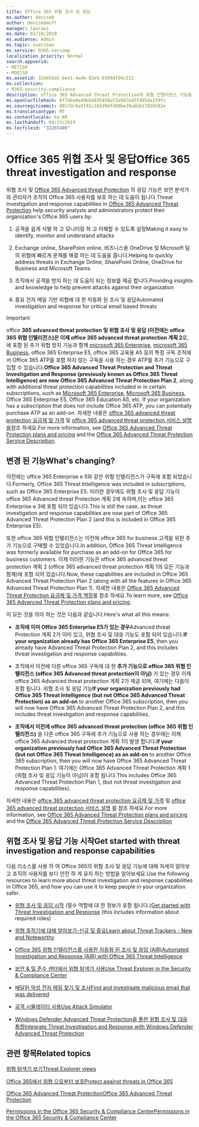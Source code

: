 ```yaml
---
title: Office 365 위협 조사 및 응답
ms.author: deniseb
author: denisebmsft
manager: laurawi
ms.date: 03/18/2019
ms.audience: Admin
ms.topic: overview
ms.service: O365-seccomp
localization_priority: Normal
search.appverid:
- MET150
- MOE150
ms.assetid: 32405da5-bee1-4a4b-82e5-8399df94c512
ms.collection:
- M365-security-compliance
description: office 365 Advanced threat Protection의 위협 인텔리전스 기능을 통해 조직에 대 한 위협을 파악 하 고, 맬웨어, 피싱 및 기타 공격에 대처 하 고 사용자를 대신 하 여 Office 365에서 검색 한 기타 공격과 위협을 검색할 수 있는 방법을 알아봅니다. 슬라이더.
ms.openlocfilehash: 6f7e6e0a49bb4035458af2e9d7e45fd954a1f9fc
ms.sourcegitcommit: 0017dc6a5f81c165d9dfd88be39a6bb17856582e
ms.translationtype: MT
ms.contentlocale: ko-KR
ms.lasthandoff: 04/23/2019
ms.locfileid: "32265400"
---
```

# <a name="office-365-threat-investigation-and-response"></a><span data-ttu-id="ac756-103">Office 365 위협 조사 및 응답</span><span class="sxs-lookup"><span data-stu-id="ac756-103">Office 365 threat investigation and response</span></span>

<span data-ttu-id="ac756-104">위협 조사 및 [Office 365 Advanced threat Protection](office-365-atp.md) 의 응답 기능은 보안 분석가와 관리자가 조직의 Office 365 사용자를 보호 하는 데 도움이 됩니다.</span><span class="sxs-lookup"><span data-stu-id="ac756-104">Threat investigation and response capabilities in [Office 365 Advanced Threat Protection](office-365-atp.md) help security analysts and administrators protect their organization's Office 365 users by:</span></span>
  
1. <span data-ttu-id="ac756-105">공격을 쉽게 식별 하 고 모니터링 하 고 이해할 수 있도록 설정</span><span class="sxs-lookup"><span data-stu-id="ac756-105">Making it easy to identify, monitor and understand attacks</span></span>
    
2. <span data-ttu-id="ac756-106">Exchange online, SharePoint online, 비즈니스용 OneDrive 및 Microsoft 팀의 위협에 빠르게 문제를 해결 하는 데 도움을 줍니다.</span><span class="sxs-lookup"><span data-stu-id="ac756-106">Helping to quickly address threats in Exchange Online, SharePoint Online, OneDrive for Business and Microsoft Teams</span></span>
    
3. <span data-ttu-id="ac756-107">조직에서 공격을 방지 하는 데 도움이 되는 정보를 제공 합니다.</span><span class="sxs-lookup"><span data-stu-id="ac756-107">Providing insights and knowledge to help prevent attacks against their organization</span></span>

4. <span data-ttu-id="ac756-108">중요 전자 메일 기반 위협에 대 한 자동화 된 조사 및 응답</span><span class="sxs-lookup"><span data-stu-id="ac756-108">Automated investigation and response for critical email based threats</span></span>
    
> [!IMPORTANT]
> <span data-ttu-id="ac756-109">office **365 advanced threat protection 및 위협 조사 및 응답 (이전에는 office 365 위협 인텔리전스)은 이제 office 365 advanced threat protection 계획 2**로,에 포함 된 추가 위협 방지 기능과 함께 [microsoft 365 Enterprise](https://www.microsoft.com/microsoft-365/enterprise/home), [microsoft 365 Business](https://www.microsoft.com/microsoft-365/business), office 365 Enterprise E5, office 365 교육용 A5 등의 특정 구독 조직에서 Office 365 ATP를 포함 하지 않는 구독을 사용 하는 경우 ATP를 추가 기능으로 구입할 수 있습니다.</span><span class="sxs-lookup"><span data-stu-id="ac756-109">**Office 365 Advanced Threat Protection and Threat Investigation and Response (previously known as Office 365 Threat Intelligence) are now Office 365 Advanced Threat Protection Plan 2**, along with additional threat protection capabilities included in in certain subscriptions, such as [Microsoft 365 Enterprise](https://www.microsoft.com/microsoft-365/enterprise/home), [Microsoft 365 Business](https://www.microsoft.com/microsoft-365/business), Office 365 Enterprise E5, Office 365 Education A5, etc. If your organization has a subscription that does not include Office 365 ATP, you can potentially purchase ATP as an add-on.</span></span> <span data-ttu-id="ac756-110">자세한 내용은 [office 365 advanced threat protection 요금제 및 가격](https://products.office.com/exchange/advance-threat-protection) 및 [office 365 advanced threat protection 서비스 설명을](https://docs.microsoft.com/office365/servicedescriptions/office-365-advanced-threat-protection-service-description#whats-new-in-office-365-advanced-threat-protection-atp)참조 하세요.</span><span class="sxs-lookup"><span data-stu-id="ac756-110">For more information, see [Office 365 Advanced Threat Protection plans and pricing](https://products.office.com/exchange/advance-threat-protection) and the [Office 365 Advanced Threat Protection Service Description](https://docs.microsoft.com/office365/servicedescriptions/office-365-advanced-threat-protection-service-description#whats-new-in-office-365-advanced-threat-protection-atp).</span></span> 
  
## <a name="whats-changing"></a><span data-ttu-id="ac756-111">변경 된 기능</span><span class="sxs-lookup"><span data-stu-id="ac756-111">What's changing?</span></span>

<span data-ttu-id="ac756-112">이전에는 office 365 Enterprise e 5와 같은 위험 인텔리전스가 구독에 포함 되었습니다.</span><span class="sxs-lookup"><span data-stu-id="ac756-112">Formerly, Office 365 Threat Intelligence was included in subscriptions, such as Office 365 Enterprise E5.</span></span> <span data-ttu-id="ac756-113">이러한 경우에도 위협 조사 및 응답 기능이 office 365 Advanced threat Protection 계획 2에 속하며,이는 office 365 Enterprise e 3에 포함 되어 있습니다.</span><span class="sxs-lookup"><span data-stu-id="ac756-113">This is still the case, as threat investigation and response capabilities are now part of Office 365 Advanced Threat Protection Plan 2 (and this is included in Office 365 Enterprise E5).</span></span> 

<span data-ttu-id="ac756-114">또한 office 365 위협 인텔리전스는 이전에 office 365 for business 고객을 위한 추가 기능으로 구매할 수 있었습니다.</span><span class="sxs-lookup"><span data-stu-id="ac756-114">In addition, Office 365 Threat Intelligence was formerly available for purchase as an add-on for Office 365 for business customers.</span></span> <span data-ttu-id="ac756-115">이제 이러한 기능은 office 365 advanced threat protection 계획 2 (office 365 advanced threat protection 계획 1의 모든 기능과 함께)에 포함 되어 있습니다.</span><span class="sxs-lookup"><span data-stu-id="ac756-115">Now, these capabilities are included in Office 365 Advanced Threat Protection Plan 2 (along with all the features in Office 365 Advanced Threat Protection Plan 1).</span></span> <span data-ttu-id="ac756-116">자세한 내용은 [Office 365 Advanced Threat Protection 요금제 및 가격 책정](https://products.office.com/exchange/advance-threat-protection)를 참조 하세요.</span><span class="sxs-lookup"><span data-stu-id="ac756-116">To learn more, see [Office 365 Advanced Threat Protection plans and pricing](https://products.office.com/exchange/advance-threat-protection).</span></span>

<span data-ttu-id="ac756-117">이 모든 것을 의미 하는 것은 다음과 같습니다.</span><span class="sxs-lookup"><span data-stu-id="ac756-117">Here's what all this means:</span></span>

- <span data-ttu-id="ac756-118">**조직에 이미 Office 365 Enterprise E5가 있는 경우**Advanced threat Protection 계획 2가 이미 있고, 위협 조사 및 대응 기능도 포함 되어 있습니다.</span><span class="sxs-lookup"><span data-stu-id="ac756-118">**If your organization already has Office 365 Enterprise E5**, then you already have Advanced Threat Protection Plan 2, and this includes threat investigation and response capabilities.</span></span>

- <span data-ttu-id="ac756-119">조직에서 이전에 다른 office 365 구독에 대 한 **추가 기능으로 office 365 위협 인텔리전스 (office 365 Advanced threat protection이 아님)** 가 있는 경우 이제 office 365 Advanced threat protection 계획 2가 제공 되며, 여기에는 다음이 포함 됩니다. 위협 조사 및 응답 기능</span><span class="sxs-lookup"><span data-stu-id="ac756-119">**If your organization previously had Office 365 Threat Intelligence (but not Office 365 Advanced Threat Protection) as an add-on** to another Office 365 subscription, then you will now have Office 365 Advanced Threat Protection Plan 2, and this includes threat investigation and response capabilities.</span></span> 

- <span data-ttu-id="ac756-120">**조직에서 이전에 office 365 advanced threat protection (office 365 위협 인텔리전스)** 을 다른 office 365 구독에 추가 기능으로 사용 하는 경우에는 이제 office 365 Advanced threat protection 계획 1이 발생 합니다.</span><span class="sxs-lookup"><span data-stu-id="ac756-120">**If your organization previously had Office 365 Advanced Threat Protection (but not Office 365 Threat Intelligence) as an add-on** to another Office 365 subscription, then you will now have Office 365 Advanced Threat Protection Plan 1.</span></span> <span data-ttu-id="ac756-121">여기에는 Office 365 Advanced Threat Protection 계획 1 (위협 조사 및 응답 기능이 아님)이 포함 됩니다.</span><span class="sxs-lookup"><span data-stu-id="ac756-121">This includes Office 365 Advanced Threat Protection Plan 1, (but not threat investigation and response capabilities).</span></span>

<span data-ttu-id="ac756-122">자세한 내용은 [office 365 advanced threat protection 요금제 및 가격](https://products.office.com/exchange/advance-threat-protection) 및 [office 365 advanced threat protection 서비스 설명](https://docs.microsoft.com/office365/servicedescriptions/office-365-advanced-threat-protection-service-description#whats-new-in-office-365-advanced-threat-protection-atp) 를 참조 하세요.</span><span class="sxs-lookup"><span data-stu-id="ac756-122">For more information, see [Office 365 Advanced Threat Protection plans and pricing](https://products.office.com/exchange/advance-threat-protection) and the [Office 365 Advanced Threat Protection Service Description](https://docs.microsoft.com/office365/servicedescriptions/office-365-advanced-threat-protection-service-description#whats-new-in-office-365-advanced-threat-protection-atp)</span></span>

## <a name="get-started-with-threat-investigation-and-response-capabilities"></a><span data-ttu-id="ac756-123">위협 조사 및 응답 기능 시작</span><span class="sxs-lookup"><span data-stu-id="ac756-123">Get started with threat investigation and response capabilities</span></span>

<span data-ttu-id="ac756-124">다음 리소스를 사용 하 여 Office 365의 위협 조사 및 응답 기능에 대해 자세히 알아보고 조직의 사용자를 보다 안전 하 게 유지 하는 방법을 알아보세요.</span><span class="sxs-lookup"><span data-stu-id="ac756-124">Use the following resources to learn more about threat investigation and response capabilities in Office 365, and how you can use it to keep people in your organization safer.</span></span>
  
- <span data-ttu-id="ac756-125">[위협 조사 및 응답 시작](get-started-with-ti.md) (필수 역할에 대 한 정보가 포함 됩니다.)</span><span class="sxs-lookup"><span data-stu-id="ac756-125">[Get started with Threat Investigation and Response](get-started-with-ti.md) (this includes information about required roles)</span></span> 
    
- [<span data-ttu-id="ac756-126">위협 추적기에 대해 알아보기-신규 및 중요</span><span class="sxs-lookup"><span data-stu-id="ac756-126">Learn about Threat Trackers - New and Noteworthy</span></span>](threat-trackers.md)

- [<span data-ttu-id="ac756-127">Office 365 위협 인텔리전스를 사용한 자동화 된 조사 및 응답 (AIR)</span><span class="sxs-lookup"><span data-stu-id="ac756-127">Automated Investigation and Response (AIR) with Office 365 Threat Intelligence</span></span>](automated-investigation-response-office.md)

- [<span data-ttu-id="ac756-128">보안 &amp; 및 준수 센터에서 위협 탐색기 사용</span><span class="sxs-lookup"><span data-stu-id="ac756-128">Use Threat Explorer in the Security &amp; Compliance Center</span></span>](use-explorer-in-security-and-compliance.md)
    
- [<span data-ttu-id="ac756-129">배달된 악성 전자 메일 찾기 및 조사</span><span class="sxs-lookup"><span data-stu-id="ac756-129">Find and investigate malicious email that was delivered</span></span>](investigate-malicious-email-that-was-delivered.md)
    
- [<span data-ttu-id="ac756-130">공격 시뮬레이터 사용</span><span class="sxs-lookup"><span data-stu-id="ac756-130">Use Attack Simulator</span></span>](attack-simulator.md)
    
- [<span data-ttu-id="ac756-131">Windows Defender Advanced Threat Protection을 통한 위협 조사 및 대응 통합</span><span class="sxs-lookup"><span data-stu-id="ac756-131">Integrate Threat Investigation and Response with Windows Defender Advanced Threat Protection</span></span>](integrate-office-365-ti-with-wdatp.md)
    
## <a name="related-topics"></a><span data-ttu-id="ac756-132">관련 항목</span><span class="sxs-lookup"><span data-stu-id="ac756-132">Related topics</span></span>

[<span data-ttu-id="ac756-133">위협 탐색기 보기</span><span class="sxs-lookup"><span data-stu-id="ac756-133">Threat Explorer views</span></span>](threat-explorer-views.md)

[<span data-ttu-id="ac756-134">Office 365에서 위협 으로부터 보호</span><span class="sxs-lookup"><span data-stu-id="ac756-134">Protect against threats in Office 365</span></span>](protect-against-threats.md)
  
[<span data-ttu-id="ac756-135">Office 365 Advanced Threat Protection</span><span class="sxs-lookup"><span data-stu-id="ac756-135">Office 365 Advanced Threat Protection</span></span>](office-365-atp.md)
  
[<span data-ttu-id="ac756-136">Permissions in the Office 365 Security &amp; Compliance Center</span><span class="sxs-lookup"><span data-stu-id="ac756-136">Permissions in the Office 365 Security &amp; Compliance Center</span></span>](permissions-in-the-security-and-compliance-center.md)
 

